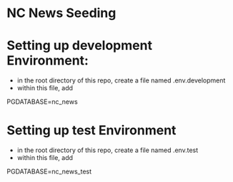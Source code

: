 # NC News Seeding

# Setting up development Environment:

- in the root directory of this repo, create a file named .env.development
- within this file, add

PGDATABASE=nc_news

# Setting up test Environment

- in the root directory of this repo, create a file named .env.test
- within this file, add

PGDATABASE=nc_news_test
